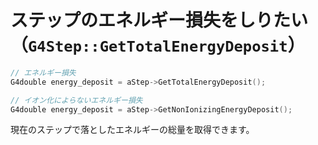 # ステップのエネルギー損失をしりたい（``G4Step::GetTotalEnergyDeposit``）

```cpp
// エネルギー損失
G4double energy_deposit = aStep->GetTotalEnergyDeposit();

// イオン化によらないエネルギー損失
G4double energy_deposit = aStep->GetNonIonizingEnergyDeposit();
```

現在のステップで落としたエネルギーの総量を取得できます。
